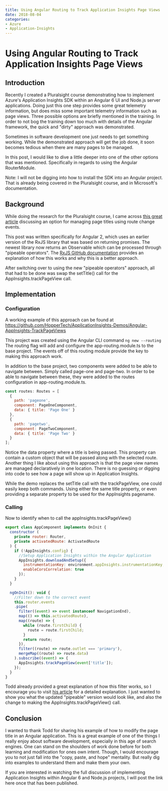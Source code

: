 ```yaml
---
title: Using Angular Routing to Track Application Insights Page Views
date: 2018-08-04
categories: 
- Azure
- Application-Insights
---
```


# Using Angular Routing to Track Application Insights Page Views

## Introduction
Recently I created a Pluralsight course demonstrating how to implement Azure's Application Insights SDK within an Angular 6 UI and Node.js server applications. Doing just this one step provides some great telemetry information, but does miss some important telemetry information such as page views. Three possible options are briefly mentioned in the training. In order to not bog the training down too much with details of the Angular framework, the quick and "dirty" approach was demonstrated.  

Sometimes in software development one just needs to get something working. While the demonstrated approach will get the job done, it soon becomes tedious when there are many pages to be managed. 

In this post, I would like to dive a little deeper into one of the other options that was mentioned. Specifically in regards to using the Angular RouterModule. 

Note: I will not be digging into how to install the SDK into an Angular project. That is already being covered in the Pluralsight course, and in Microsoft's documentation. 

## Background
While doing the research for the Pluralsight course, I came across [this great article](https://toddmotto.com/dynamic-page-titles-angular-2-router-events) discussing an option for managing page titles using route change events. 

This post was written specifically for Angular 2, which uses an earlier version of the RxJS library that was based on returning promises. The newest library now returns an Observable which can be processed through "pipeable operators". The [RxJS GitHub documentation](https://github.com/ReactiveX/rxjs/blob/master/doc/pipeable-operators.md) provides an explanation of how this works and why this is a better approach.

After switching over to using the new "pipeable operators" approach, all that had to be done was swap the setTitle() call for the AppInsights.trackPageView call. 

## Implementation
### Configuration
A working example of this approach can be found at https://github.com/HopperTech/ApplicationInsights-Demos/Angular-AppInsights-TrackPageViews

This project was created using the Angular CLI command ```ng new --routing``` The routing flag will add and configure the app-routing.module.ts to the base project. The events off of this routing module provide the key to making this approach work. 

In addition to the base project, two components were added to be able to navigate between. Simply called page-one and page-two. In order to be able to navigate between these, they were added to the routes configuration in app-routing.module.ts. 

```JavaScript
const routes: Routes = [
  {
    path: 'pageone',
    component: PageOneComponent,
    data: { title: 'Page One' }
  },
  {
    path: 'pagetwo',
    component: PageTwoComponent,
    data: { title: 'Page Two' }
  }
];
```

Notice the data property where a title is being passed. This property can contain a custom object that will be passed along with the selected route. Another thing I like about using this approach is that the page view names are managed declaratively in one location. There is no guessing or digging into code to see how a page will show up in Application Insights. 

While the demo replaces the setTitle call with the trackPageView, one could easily keep both commands. Using either the same title property, or even providing a separate property to be used for the AppInsights pagename. 

### Calling
Now to identify when to call the appInsights.trackPageView()

```JavaScript
export class AppComponent implements OnInit {
  constructor (
    private router: Router,
    private activatedRoute: ActivatedRoute
  ) {
    if (!AppInsights.config) {
      //Setup Application Insights within the Angular Application
      AppInsights.downloadAndSetup({
        instrumentationKey: environment.appInsights.instrumentationKey,
        enableCorsCorrelation: true
      });
    }
  }

  ngOnInit(): void {
    //Filter down to the correct event
    this.router.events
    .pipe(
      filter((event) => event instanceof NavigationEnd),
      map(() => this.activatedRoute),
      map((route) => {
        while (route.firstChild) {
          route = route.firstChild;
        }
        return route;
      }),
      filter((route) => route.outlet === 'primary'),
      mergeMap((route) => route.data)
    ).subscribe((event) => {
      AppInsights.trackPageView(event['title']);
    });
  }
}
```

Todd already provided a great explanation of how this filter works, so I encourage you to visit [his article](https://toddmotto.com/dynamic-page-titles-angular-2-router-events) for a detailed explanation. I just wanted to show you what the updated "pipeable" version would look like, and also the change to making the AppInsights.trackPageView() call. 


## Conclusion
I wanted to thank Todd for sharing his example of how to modify the page title in an Angular application. This is a great example of one of the things I really enjoy about software development, especially in this age of search engines. One can stand on the shoulders of work done before for both learning and modification for ones own intent. Though, I would encourage you to not just fall into the "copy, paste, and hope" mentality. But really dig into examples to understand them and make them your own.

If you are interested in watching the full discussion of implementing Application Insights within  Angular 6 and Node.js projects, I will post the link here once that has been published.